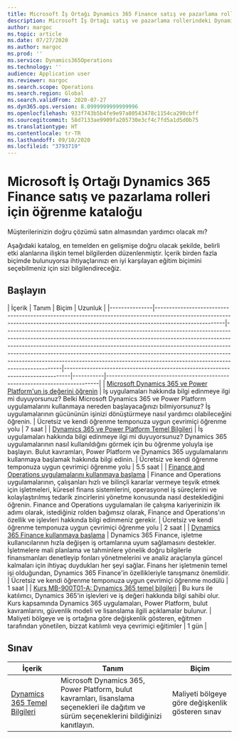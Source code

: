```yaml
---
title: Microsoft İş Ortağı Dynamics 365 Finance satış ve pazarlama rolleri için öğrenme kataloğu
description: Microsoft İş Ortağı satış ve pazarlama rollerindeki Dynamics 365 Finance ile çalışan kişiler için tüm eğitim seçeneklerini bulun.
author: margoc
ms.topic: article
ms.date: 07/27/2020
ms.author: margoc
ms.prod: ''
ms.service: Dynamics365Operations
ms.technology: ''
audience: Application user
ms.reviewer: margoc
ms.search.scope: Operations
ms.search.region: Global
ms.search.validFrom: 2020-07-27
ms.dyn365.ops.version: 8.0999999999999996
ms.openlocfilehash: 933f743b5b4fe9e97a80543478c1154ca290cbff
ms.sourcegitcommit: 58d7133ae9909fa205730e3cf4c7fd5a1d5d0b75
ms.translationtype: HT
ms.contentlocale: tr-TR
ms.lasthandoff: 09/10/2020
ms.locfileid: "3793719"
---
```

# <a name="learning-catalog-for-microsoft-partner-sales-and-marketing-roles-for-dynamics-365-finance"></a>Microsoft İş Ortağı Dynamics 365 Finance satış ve pazarlama rolleri için öğrenme kataloğu

Müşterilerinizin doğru çözümü satın almasından yardımcı olacak mı?

Aşağıdaki katalog, en temelden en gelişmişe doğru olacak şekilde, belirli etki alanlarına ilişkin temel bilgilerden düzenlenmiştir. İçerik birden fazla biçimde bulunuyorsa ihtiyaçlarınızı en iyi karşılayan eğitim biçimini seçebilmeniz için sizi bilgilendireceğiz.

## <a name="get-started"></a>Başlayın<a name="get-started"></a>

| İçerik  | Tanım  | Biçim  | Uzunluk    |
|---------------|------------------------------------------------------------------------------------------------------------------------------------------------------------------------------------|--------------------------------------------------------------------------------------------------------------------------------------------------------------------------------------------------------------------------------------------------------------------------------------------------------------------------------------------------------------------------------------------------------------------------|--------------------------------------------------------------------------------|-----------|---------------------------------------------------------------------------|
| [Microsoft Dynamics 365 ve Power Platform'un iş değerini öğrenin](https://docs.microsoft.com/learn/paths/learn-business-value-of-dynamics-365-and-power-platform/) | İş uygulamaları hakkında bilgi edinmeye ilgi mi duyuyorsunuz? Belki Microsoft Dynamics 365 ve Power Platform uygulamalarını kullanmaya nereden başlayacağınızı bilmiyorsunuz? İş uygulamalarının gücününün işinizi dönüştürmeye nasıl yardımcı olabileceğini öğrenin. | Ücretsiz ve kendi öğrenme temponuza uygun çevrimiçi öğrenme yolu | 7 saat |
| [Dynamics 365 ve Power Platform Temel Bilgileri](https://docs.microsoft.com/learn/paths/dyn-power-plat-bus-app-fundamentals/) | İş uygulamaları hakkında bilgi edinmeye ilgi mi duyuyorsunuz? Dynamics 365 uygulamalarının nasıl kullanıldığını görmek için bu öğrenme yoluyla işe başlayın. Bulut kavramları, Power Platform ve Dynamics 365 uygulamalarını kullanmaya başlamak hakkında bilgi edinin. | Ücretsiz ve kendi öğrenme temponuza uygun çevrimiçi öğrenme yolu | 5.5 saat |
| [Finance and Operations uygulamalarını kullanmaya başlama](https://docs.microsoft.com/learn/paths/get-started-finance-operations/) | Finance and Operations uygulamalarının, çalışanları hızlı ve bilinçli kararlar vermeye teşvik etmek için işletmeleri, küresel finans sistemlerini, operasyonel iş süreçlerini ve kolaylaştırılmış tedarik zincirlerini yönetme konusunda nasıl desteklediğini öğrenin. Finance and Operations uygulamaları ile çalışma kariyerinizin ilk adımı olarak, istediğiniz rolden bağımsız olarak, Finance and Operations'ın özellik ve işlevleri hakkında bilgi edinmeniz gerekir. | Ücretsiz ve kendi öğrenme temponuza uygun çevrimiçi öğrenme yolu | 2 saat |
| [Dynamics 365 Finance kullanmaya başlama](https://docs.microsoft.com/learn/modules/get-started-financial-management-dyn365-finance/) | Dynamics 365 Finance, işletme kullanıcılarının hızla değişen iş ortamlarına uyum sağlamasını destekler. İşletmelere mali planlama ve tahminlere yönelik doğru bilgilerle finansmanları denetleyip fonları yönetmelerini ve analiz araçlarıyla güncel kalmaları için ihtiyaç duydukları her şeyi sağlar. Finans her işletmenin temel işi olduğundan, Dynamics 365 Finance'in özellikleriyle tanışmanız önemlidir. | Ücretsiz ve kendi öğrenme temponuza uygun çevrimiçi öğrenme modülü | 1 saat |
| [Kurs MB-900T01-A: Dynamics 365 temel bilgileri](https://www.microsoft.com/learning/course.aspx?cid=MB-900T01) | Bu kurs ile katılımcı, Dynamics 365'in işlevleri ve iş değeri hakkında bilgi sahibi olur. Kurs kapsamında Dynamics 365 uygulamaları, Power Platform, bulut kavramlarını, güvenlik modeli ve lisanslama ilgili açıklamalar bulunur. | Maliyeti bölgeye ve iş ortağına göre değişkenlik gösteren, eğitmen tarafından yönetilen, bizzat katılımlı veya çevrimiçi eğitimler | 1 gün |

## <a name="exam"></a>Sınav<a name="exam"></a>

| İçerik | Tanım  | Biçim  |
|------------------------------------------------------------------------------------------------------------------------------------------------------------------------------|---------------------------------------------------------------------------------------------------------------------------------------------------------------------------------------------------------------------------------------------------------------------------------------------------------------------------------------------------------------------------------------------------|--------------------------------------------------------------------------------|
| [Dynamics 365 Temel Bilgileri](https://docs.microsoft.com/learn/certifications/d365-fundamentals?wt.mc_id=learningredirect_certs-web-wwl) | Microsoft Dynamics 365, Power Platform, bulut kavramları, lisanslama seçenekleri ile dağıtım ve sürüm seçeneklerini bildiğinizi kanıtlayın. | Maliyeti bölgeye göre değişkenlik gösteren sınav |
